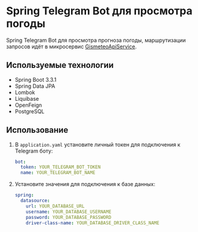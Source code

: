 
# Spring Telegram Bot для просмотра погоды

Spring Telegram Bot для просмотра прогноза погоды, маршрутизации запросов идёт в микросервис [GismeteoApiService](https://github.com/noname-jack/GismeteoApiService).

## Используемые технологии
- Spring Boot 3.3.1
- Spring Data JPA
- Lombok
- Liquibase
- OpenFeign
- PostgreSQL

## Использование
1. В `application.yaml` установите личный токен для подключения к Telegram боту:
    ```yaml
    bot:
      token: YOUR_TELEGRAM_BOT_TOKEN
      name: YOUR_TELEGRAM_BOT_NAME
    ```
2. Установите значения для подключения к базе данных:
    ```yaml
    spring:
      datasource:
        url: YOUR_DATABASE_URL
        username: YOUR_DATABASE_USERNAME
        password: YOUR_DATABASE_PASSWORD
        driver-class-name: YOUR_DATABASE_DRIVER_CLASS_NAME
    ```

